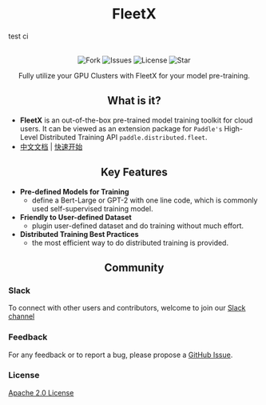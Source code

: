 
<h1 align="center">FleetX</h1>
test ci


<p align="center">
    <br>
    <img alt="Fork" src="https://img.shields.io/github/forks/PaddlePaddle/FleetX">
    <img alt="Issues" src="https://img.shields.io/github/issues/PaddlePaddle/FleetX">
    <img alt="License" src="https://img.shields.io/github/license/PaddlePaddle/FleetX">
    <img alt="Star" src="https://img.shields.io/github/stars/PaddlePaddle/FleetX">
    <br>
<p>


<p align="center"> Fully utilize your GPU Clusters with FleetX for your model pre-training. </p>

<h2 align="center">What is it?</h2>

- **FleetX** is an out-of-the-box pre-trained model training toolkit for cloud users. It can be viewed as an extension package for `Paddle's` High-Level Distributed Training API `paddle.distributed.fleet`. 
- [中文文档](https://fleet-x.readthedocs.io/en/latest/) | [快速开始](https://fleet-x.readthedocs.io/en/latest/paddle_fleet_rst/distributed_introduction.html)

<h2 align="center">Key Features</h2>

- **Pre-defined Models for Training**
    - define a Bert-Large or GPT-2 with one line code, which is commonly used self-supervised training model.
- **Friendly to User-defined Dataset**
    - plugin user-defined dataset and do training without much effort.
- **Distributed Training Best Practices**
    - the most efficient way to do distributed training is provided.


<h2 align="center">Community</h2>

### Slack

To connect with other users and contributors, welcome to join our [Slack channel](https://fleetx.slack.com/archives/CUBPKHKMJ)

### Feedback

For any feedback or to report a bug, please propose a [GitHub Issue](https://github.com/PaddlePaddle/FleetX/issues).

### License

[Apache 2.0 License](https://github.com/PaddlePaddle/FleetX/blob/develop/LICENSE)
